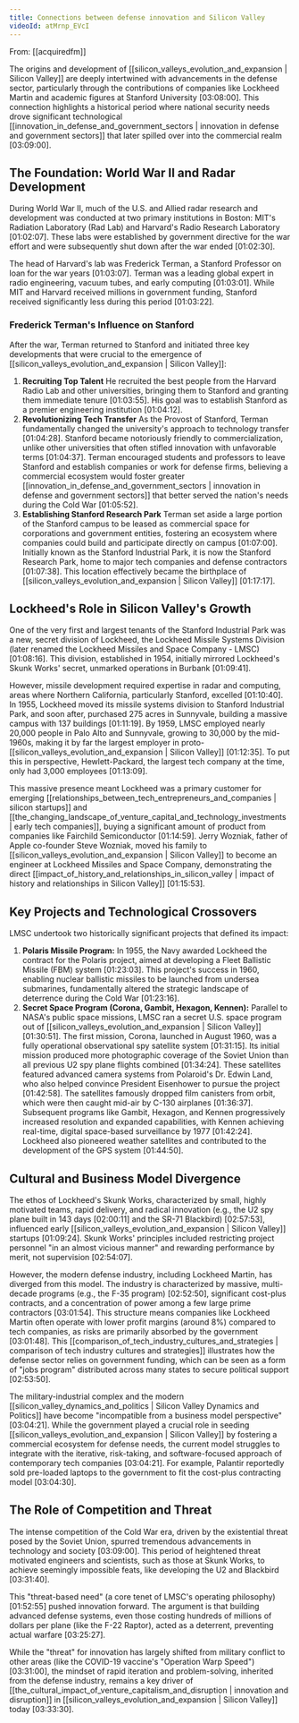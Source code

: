 ```yaml
---
title: Connections between defense innovation and Silicon Valley
videoId: atMrnp_EVcI
---
```


From: [[acquiredfm]] <br/> 

The origins and development of [[silicon_valleys_evolution_and_expansion | Silicon Valley]] are deeply intertwined with advancements in the defense sector, particularly through the contributions of companies like Lockheed Martin and academic figures at Stanford University <a class="yt-timestamp" data-t="03:08:00">[03:08:00]</a>. This connection highlights a historical period where national security needs drove significant technological [[innovation_in_defense_and_government_sectors | innovation in defense and government sectors]] that later spilled over into the commercial realm <a class="yt-timestamp" data-t="03:09:00">[03:09:00]</a>.

## The Foundation: World War II and Radar Development
During World War II, much of the U.S. and Allied radar research and development was conducted at two primary institutions in Boston: MIT's Radiation Laboratory (Rad Lab) and Harvard's Radio Research Laboratory <a class="yt-timestamp" data-t="01:02:07">[01:02:07]</a>. These labs were established by government directive for the war effort and were subsequently shut down after the war ended <a class="yt-timestamp" data-t="01:02:30">[01:02:30]</a>.

The head of Harvard's lab was Frederick Terman, a Stanford Professor on loan for the war years <a class="yt-timestamp" data-t="01:03:07">[01:03:07]</a>. Terman was a leading global expert in radio engineering, vacuum tubes, and early computing <a class="yt-timestamp" data-t="01:03:01">[01:03:01]</a>. While MIT and Harvard received millions in government funding, Stanford received significantly less during this period <a class="yt-timestamp" data-t="01:03:22">[01:03:22]</a>.

### Frederick Terman's Influence on Stanford
After the war, Terman returned to Stanford and initiated three key developments that were crucial to the emergence of [[silicon_valleys_evolution_and_expansion | Silicon Valley]]:
1.  **Recruiting Top Talent** He recruited the best people from the Harvard Radio Lab and other universities, bringing them to Stanford and granting them immediate tenure <a class="yt-timestamp" data-t="01:03:55">[01:03:55]</a>. His goal was to establish Stanford as a premier engineering institution <a class="yt-timestamp" data-t="01:04:12">[01:04:12]</a>.
2.  **Revolutionizing Tech Transfer** As the Provost of Stanford, Terman fundamentally changed the university's approach to technology transfer <a class="yt-timestamp" data-t="01:04:28">[01:04:28]</a>. Stanford became notoriously friendly to commercialization, unlike other universities that often stifled innovation with unfavorable terms <a class="yt-timestamp" data-t="01:04:37">[01:04:37]</a>. Terman encouraged students and professors to leave Stanford and establish companies or work for defense firms, believing a commercial ecosystem would foster greater [[innovation_in_defense_and_government_sectors | innovation in defense and government sectors]] that better served the nation's needs during the Cold War <a class="yt-timestamp" data-t="01:05:52">[01:05:52]</a>.
3.  **Establishing Stanford Research Park** Terman set aside a large portion of the Stanford campus to be leased as commercial space for corporations and government entities, fostering an ecosystem where companies could build and participate directly on campus <a class="yt-timestamp" data-t="01:07:00">[01:07:00]</a>. Initially known as the Stanford Industrial Park, it is now the Stanford Research Park, home to major tech companies and defense contractors <a class="yt-timestamp" data-t="01:07:38">[01:07:38]</a>. This location effectively became the birthplace of [[silicon_valleys_evolution_and_expansion | Silicon Valley]] <a class="yt-timestamp" data-t="01:17:17">[01:17:17]</a>.

## Lockheed's Role in Silicon Valley's Growth
One of the very first and largest tenants of the Stanford Industrial Park was a new, secret division of Lockheed, the Lockheed Missile Systems Division (later renamed the Lockheed Missiles and Space Company - LMSC) <a class="yt-timestamp" data-t="01:08:16">[01:08:16]</a>. This division, established in 1954, initially mirrored Lockheed's Skunk Works' secret, unmarked operations in Burbank <a class="yt-timestamp" data-t="01:09:41">[01:09:41]</a>.

However, missile development required expertise in radar and computing, areas where Northern California, particularly Stanford, excelled <a class="yt-timestamp" data-t="01:10:40">[01:10:40]</a>. In 1955, Lockheed moved its missile systems division to Stanford Industrial Park, and soon after, purchased 275 acres in Sunnyvale, building a massive campus with 137 buildings <a class="yt-timestamp" data-t="01:11:19">[01:11:19]</a>. By 1959, LMSC employed nearly 20,000 people in Palo Alto and Sunnyvale, growing to 30,000 by the mid-1960s, making it by far the largest employer in proto-[[silicon_valleys_evolution_and_expansion | Silicon Valley]] <a class="yt-timestamp" data-t="01:12:35">[01:12:35]</a>. To put this in perspective, Hewlett-Packard, the largest tech company at the time, only had 3,000 employees <a class="yt-timestamp" data-t="01:13:09">[01:13:09]</a>.

This massive presence meant Lockheed was a primary customer for emerging [[relationships_between_tech_entrepreneurs_and_companies | silicon startups]] and [[the_changing_landscape_of_venture_capital_and_technology_investments | early tech companies]], buying a significant amount of product from companies like Fairchild Semiconductor <a class="yt-timestamp" data-t="01:14:59">[01:14:59]</a>. Jerry Wozniak, father of Apple co-founder Steve Wozniak, moved his family to [[silicon_valleys_evolution_and_expansion | Silicon Valley]] to become an engineer at Lockheed Missiles and Space Company, demonstrating the direct [[impact_of_history_and_relationships_in_silicon_valley | impact of history and relationships in Silicon Valley]] <a class="yt-timestamp" data-t="01:15:53">[01:15:53]</a>.

## Key Projects and Technological Crossovers
LMSC undertook two historically significant projects that defined its impact:
1.  **Polaris Missile Program:** In 1955, the Navy awarded Lockheed the contract for the Polaris project, aimed at developing a Fleet Ballistic Missile (FBM) system <a class="yt-timestamp" data-t="01:23:03">[01:23:03]</a>. This project's success in 1960, enabling nuclear ballistic missiles to be launched from undersea submarines, fundamentally altered the strategic landscape of deterrence during the Cold War <a class="yt-timestamp" data-t="01:23:16">[01:23:16]</a>.
2.  **Secret Space Program (Corona, Gambit, Hexagon, Kennen):** Parallel to NASA's public space missions, LMSC ran a secret U.S. space program out of [[silicon_valleys_evolution_and_expansion | Silicon Valley]] <a class="yt-timestamp" data-t="01:30:51">[01:30:51]</a>. The first mission, Corona, launched in August 1960, was a fully operational observational spy satellite system <a class="yt-timestamp" data-t="01:31:15">[01:31:15]</a>. Its initial mission produced more photographic coverage of the Soviet Union than all previous U2 spy plane flights combined <a class="yt-timestamp" data-t="01:34:24">[01:34:24]</a>. These satellites featured advanced camera systems from Polaroid's Dr. Edwin Land, who also helped convince President Eisenhower to pursue the project <a class="yt-timestamp" data-t="01:42:58">[01:42:58]</a>. The satellites famously dropped film canisters from orbit, which were then caught mid-air by C-130 airplanes <a class="yt-timestamp" data-t="01:36:37">[01:36:37]</a>. Subsequent programs like Gambit, Hexagon, and Kennen progressively increased resolution and expanded capabilities, with Kennen achieving real-time, digital space-based surveillance by 1977 <a class="yt-timestamp" data-t="01:42:24">[01:42:24]</a>. Lockheed also pioneered weather satellites and contributed to the development of the GPS system <a class="yt-timestamp" data-t="01:44:50">[01:44:50]</a>.

## Cultural and Business Model Divergence
The ethos of Lockheed's Skunk Works, characterized by small, highly motivated teams, rapid delivery, and radical innovation (e.g., the U2 spy plane built in 143 days <a class="yt-timestamp" data-t="02:00:11">[02:00:11]</a> and the SR-71 Blackbird) <a class="yt-timestamp" data-t="02:57:53">[02:57:53]</a>, influenced early [[silicon_valleys_evolution_and_expansion | Silicon Valley]] startups <a class="yt-timestamp" data-t="01:09:24">[01:09:24]</a>. Skunk Works' principles included restricting project personnel "in an almost vicious manner" and rewarding performance by merit, not supervision <a class="yt-timestamp" data-t="02:54:07">[02:54:07]</a>.

However, the modern defense industry, including Lockheed Martin, has diverged from this model. The industry is characterized by massive, multi-decade programs (e.g., the F-35 program) <a class="yt-timestamp" data-t="02:52:50">[02:52:50]</a>, significant cost-plus contracts, and a concentration of power among a few large prime contractors <a class="yt-timestamp" data-t="03:01:54">[03:01:54]</a>. This structure means companies like Lockheed Martin often operate with lower profit margins (around 8%) compared to tech companies, as risks are primarily absorbed by the government <a class="yt-timestamp" data-t="03:01:48">[03:01:48]</a>. This [[comparison_of_tech_industry_cultures_and_strategies | comparison of tech industry cultures and strategies]] illustrates how the defense sector relies on government funding, which can be seen as a form of "jobs program" distributed across many states to secure political support <a class="yt-timestamp" data-t="02:53:50">[02:53:50]</a>.

The military-industrial complex and the modern [[silicon_valley_dynamics_and_politics | Silicon Valley Dynamics and Politics]] have become "incompatible from a business model perspective" <a class="yt-timestamp" data-t="03:04:21">[03:04:21]</a>. While the government played a crucial role in seeding [[silicon_valleys_evolution_and_expansion | Silicon Valley]] by fostering a commercial ecosystem for defense needs, the current model struggles to integrate with the iterative, risk-taking, and software-focused approach of contemporary tech companies <a class="yt-timestamp" data-t="03:04:21">[03:04:21]</a>. For example, Palantir reportedly sold pre-loaded laptops to the government to fit the cost-plus contracting model <a class="yt-timestamp" data-t="03:04:30">[03:04:30]</a>.

## The Role of Competition and Threat
The intense competition of the Cold War era, driven by the existential threat posed by the Soviet Union, spurred tremendous advancements in technology and society <a class="yt-timestamp" data-t="03:09:00">[03:09:00]</a>. This period of heightened threat motivated engineers and scientists, such as those at Skunk Works, to achieve seemingly impossible feats, like developing the U2 and Blackbird <a class="yt-timestamp" data-t="03:31:40">[03:31:40]</a>.

This "threat-based need" (a core tenet of LMSC's operating philosophy) <a class="yt-timestamp" data-t="01:52:55">[01:52:55]</a> pushed innovation forward. The argument is that building advanced defense systems, even those costing hundreds of millions of dollars per plane (like the F-22 Raptor), acted as a deterrent, preventing actual warfare <a class="yt-timestamp" data-t="03:25:27">[03:25:27]</a>.

While the "threat" for innovation has largely shifted from military conflict to other areas (like the COVID-19 vaccine's "Operation Warp Speed") <a class="yt-timestamp" data-t="03:31:00">[03:31:00]</a>, the mindset of rapid iteration and problem-solving, inherited from the defense industry, remains a key driver of [[the_cultural_impact_of_venture_capitalism_and_disruption | innovation and disruption]] in [[silicon_valleys_evolution_and_expansion | Silicon Valley]] today <a class="yt-timestamp" data-t="03:33:30">[03:33:30]</a>.